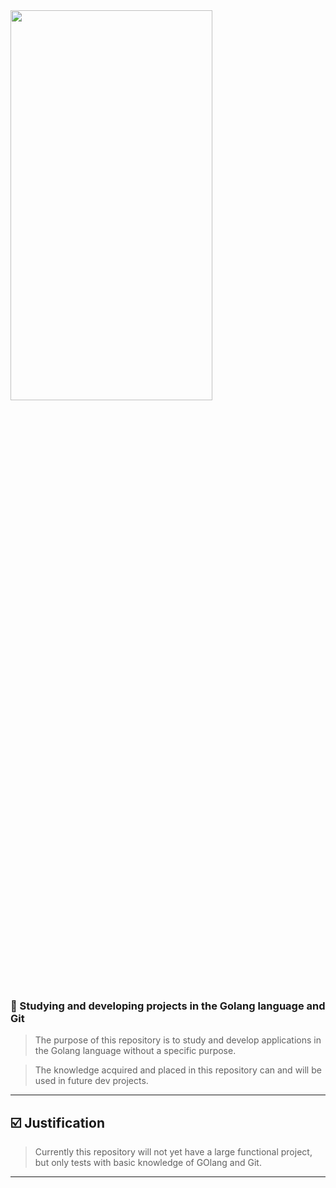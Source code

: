 <img height ="40%" width ="80%" src ="https://e1.pxfuel.com/desktop-wallpaper/55/870/desktop-wallpaper-go-also-known-as-golang-is-an-open-source-compiled-and-statically-typed-programming-language-developed-b%E2%80%A6-in-2020-golang.jpg"/>

### 📖 Studying and developing projects in the Golang language and Git

>The purpose of this repository is to study and develop applications in the Golang language without a specific purpose.

>The knowledge acquired and placed in this repository can and will be used in future dev projects.

---

## ☑️ Justification

> Currently this repository will not yet have a large functional project, but only tests with basic knowledge of GOlang and Git.

---
